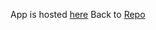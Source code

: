 App is hosted [here](https://niekes.github.io/angular-components/#/)
Back to [Repo](https://github.com/Niekes/angular-components)